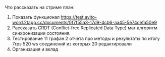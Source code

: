 Что рассказать на стриме план:
1. Показать функционал https://test.avito-word.2tapp.cc/documents/0f7f55a3-17d9-4cb6-aa45-5e74cefa50e9
2. Рассказать CRDT (Conflict-free Replicated Data Type) мат алгоритм синхронизации состояния. 
3. Тестирование 11 графан 2 отчета про методы и результаты по итогу 7rps 520 ws соединений из которых 20 редактировали
4. Организация и вклад